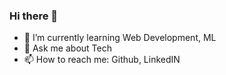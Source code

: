 ### Hi there 👋



- 🌱 I’m currently learning Web Development, ML
- 💬 Ask me about Tech
- 📫 How to reach me: Github, LinkedIN


